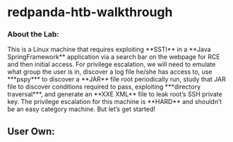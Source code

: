 # redpanda-htb-walkthrough
<h3> About the Lab:</h3>
This is a Linux machine that requires exploiting **SSTI** in a **Java SpringFramework** application via a search bar on the webpage for RCE and then initial access. For privilege escalation, we will need to emulate what group the user is in, discover a log file he/she has access to, use ***pspy*** to discover a **JAR** file root periodically run, study that JAR file to discover conditions required to pass, exploiting ***directory traversal***, and generate an **XXE XML** file to leak root’s SSH private key. The privilege escalation for this machine is **HARD** and shouldn’t be an easy category machine. But let’s get started!

## User Own:
